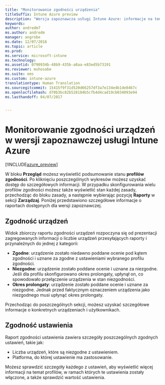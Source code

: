 ```yaml
---
title: "Monitorowanie zgodności urządzenia"
titleSuffix: Intune Azure preview
description: "Wersja zapoznawcza usługi Intune Azure: informacje na temat monitorowania zgodności urządzeń."
keywords: 
author: andredm7
ms.author: andredm
manager: angrobe
ms.date: 12/07/2016
ms.topic: article
ms.prod: 
ms.service: microsoft-intune
ms.technology: 
ms.assetid: 0790934b-48b9-435b-a8aa-e83ed5b73191
ms.reviewer: muhosabe
ms.suite: ems
ms.custom: intune-azure
translationtype: Human Translation
ms.sourcegitcommit: 15415f9f31d520d66257df3a7e134e4b1de8467c
ms.openlocfilehash: d70b3bc82b528184b5cfb4d4cad19cb034093e94
ms.lasthandoff: 04/07/2017


---
```

# <a name="how-to-monitor-device-compliance-in-intune-azure-preview"></a>Monitorowanie zgodności urządzeń w wersji zapoznawczej usługi Intune Azure

[!INCLUDE[azure_preview](../includes/azure_preview.md)]

W bloku **Przegląd** możesz wyświetlić podsumowanie stanu **profilów zgodności**.
Po kliknięciu poszczególnych wykresów możesz uzyskać dostęp do szczegółowych informacji. W przypadku skonfigurowania wielu profilów zgodności możesz także wyświetlić stan każdej zasady, przechodząc do bloku zasady, a następnie wybierając pozycję **Raporty** w sekcji **Zarządzaj**.  Poniżej przedstawiono szczegółowe informacje o raportach dostępnych dla wersji zapoznawczej.

##  <a name="device-compliance"></a>Zgodność urządzeń

Widok zbiorczy raportu zgodności urządzeń rozpoczyna się od prezentacji zagregowanych informacji o liczbie urządzeń przesyłających raporty i przynależnych do jednej z kategorii:

- **Zgodne**: urządzenie zostało niedawno poddane ocenie pod kątem zgodności i uznane za zgodne z ustawieniami wybranego profilu zgodności.
- **Niezgodne**: urządzenie zostało poddane ocenie i uznane za niezgodne.  Jeśli dla profilu skonfigurowano okres prolongaty, upłynął on, co spowodowało przełączenie urządzenia w stan niezgodności.
- **Okres prolongaty**: urządzenie zostało poddane ocenie i uznane za niezgodne. Jednak przed faktycznym oznaczeniem urządzenia jako niezgodnego musi upłynąć okres prolongaty.

Przechodząc do poszczególnych sekcji, możesz uzyskać szczegółowe informacje o konkretnych urządzeniach i użytkownikach.

## <a name="setting-compliance"></a>Zgodność ustawienia

Raport zgodności ustawienia zawiera szczegóły poszczególnych zgodnych ustawień, takie jak:

- Liczba urządzeń, które są niezgodne z ustawieniem.
- Platforma, do której ustawienie ma zastosowanie.

Możesz sprawdzić szczegóły każdego z ustawień, aby wyświetlić więcej informacji na temat profilów, w ramach których te ustawienia zostały włączone, a także sprawdzić wartość ustawienia.

